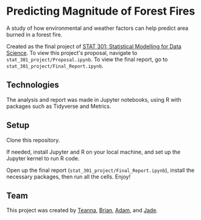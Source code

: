 # Predicting Magnitude of Forest Fires

A study of how environmental and weather factors can help predict area burned in a forest fire. 

Created as the final project of [STAT 301: Statistical Modelling for Data Science](https://courses.students.ubc.ca/cs/courseschedule?pname=subjarea&tname=subj-course&dept=STAT&course=301). To view this project's proposal, navigate to `stat_301_project/Proposal.ipynb`. To view the final report, go to `stat_301_project/Final_Report.ipynb`. 



## Technologies
The analysis and report was made in Jupyter notebooks, using R with packages such as Tidyverse and Metrics.

## Setup
Clone this repository. 

If needed, install Jupyter and R on your local machine, and set up the Jupyter kernel to run R code. 

Open up the final report (`stat_301_project/Final_Report.ipynb`), install the necessary packages, then run all the cells. Enjoy!


## Team 
This project was created by [Teanna](), [Brian](), [Adam](), and [Jade](https://www.linkedin.com/in/jadebouchard62/).
